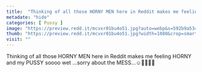 ```yaml
---
title:  "Thinking of all those HORNY MEN here in Reddit makes me feeling HORNY and my PUSSY soooo wet ...sorry about the MESS...☺️💋😉💦😈"
metadate: "hide"
categories: [ Pussy ]
image: "https://preview.redd.it/mcvxr01bu4o51.jpg?auto=webp&s=592b9a5345d8b92224f901e034222d85879aba75"
thumb: "https://preview.redd.it/mcvxr01bu4o51.jpg?width=1080&crop=smart&auto=webp&s=ab379fb1c38f2eea3d04b1a3d0a8217ddd05ac80"
visit: ""
---
```

Thinking of all those HORNY MEN here in Reddit makes me feeling HORNY and my PUSSY soooo wet ...sorry about the MESS...☺️💋😉💦😈
